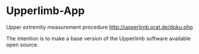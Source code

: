 # Upperlimb-App
Upper extremity measurement procedure
http://upperlimb.orat.de/doku.php

The intention is to make a base version of the Upperlimb software available open source. 
